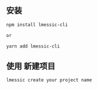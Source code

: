 ## 安装

```bash
npm install lmessic-cli

or

yarn add lmessic-cli
```

## 使用 新建项目

```bash
lmessic create your project name
```

